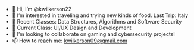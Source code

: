 - 👋 Hi, I’m @kwilkerson22
- 👀 I’m interested in traveling and trying new kinds of food. Last Trip: Italy
- 🌱 Recent Classes: Data Structures, Algorithms and Software Security
- 🌱 Current Class: UI/UX Design and Development
- 💞️ I’m looking to collaborate on gaming and cybersecurity projects!
- 📫 How to reach me: kwilkerson09@gmail.com
